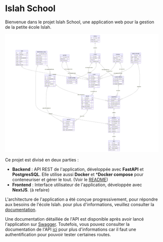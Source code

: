 # Islah School

Bienvenue dans le projet Islah School, une application web pour la gestion de la petite école Islah. 

![Islah School](./Islah_school_MCD.png)

Ce projet est divisé en deux parties :

- **Backend** : API REST de l'application, développée avec **FastAPI** et **PostgresSQL**. Elle utilise aussi **Docker** et ***Docker compose** pour conteneuriser et gérer le tout. (Voir le [README](./backend/README.md))
- **Frontend** : Interface utilisateur de l'application, développée avec **NextJS**. (à refaire)

L'architecture de l'application a été conçue progressivement, pour répondre aux besoins de l'école Islah. pour plus d'informations, veuillez consulter la [documentation](./backend/architecture.md).

Une documentation détaillée de l'API est disponible après avoir lancé l'application sur [Swagger](http://localhost:8000/docs). Toutefois, vous pouvez consulter la documentation de l'API [ici](./backend/api.md) pour plus d'informations car il faut une authentification pour pouvoir tester certaines routes.